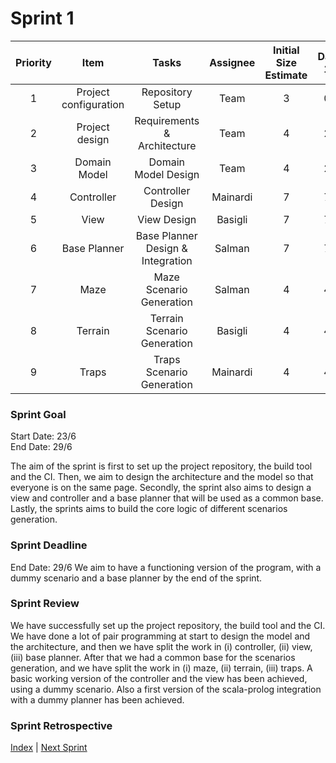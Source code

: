 # Sprint 1

| Priority |         Item          |                        Tasks                         | Assignee | Initial Size Estimate | Day 1 | Day 2 | Day 3 | Day 4 | Day 5 | Day 6 | Day 7 |
|:--------:|:---------------------:|:----------------------------------------------------:|:--------:|:---------------------:|:-----:|:-----:|:-----:|:-----:|:-----:|:-----:|:-----:|
|    1     | Project configuration |                   Repository Setup                   |   Team   |           3           |   0   |   0   |   0   |   0   |   0   |   0   |   0   |
|    2     |    Project design     |             Requirements & Architecture              |   Team   |           4           |   2   |   0   |   0   |   0   |   0   |   0   |   0   |
|    3     |     Domain Model      |                 Domain Model Design                  |   Team   |           4           |   2   |   0   |   0   |   0   |   0   |   0   |   0   |
|    4     |      Controller       |                  Controller Design                   | Mainardi |           7           |   7   |   7   |   4   |   4   |   4   |   0   |   0   |
|    5     |         View          |                     View Design                      | Basigli  |           7           |   7   |   7   |   4   |   4   |   4   |   0   |   0   |
|    6     |     Base Planner      |          Base Planner Design & Integration           |  Salman  |           7           |   7   |   7   |   4   |   4   |   4   |   0   |   0   |
|    7     |         Maze          |               Maze Scenario Generation               |  Salman  |           4           |   4   |   4   |   4   |   2   |   0   |   0   |   0   |
|    8     |        Terrain        |             Terrain Scenario Generation              | Basigli  |           4           |   4   |   4   |   4   |   2   |   0   |   0   |   0   |
|    9     |         Traps         |              Traps Scenario Generation               | Mainardi |           4           |   4   |   4   |   4   |   2   |   0   |   0   |   0   |



### Sprint Goal
Start Date: 23/6
<br/>
End Date: 29/6

The aim of the sprint is first to set up the project repository, the build tool and the CI.
Then, we aim to design the architecture and the model so that everyone is on the same page.
Secondly, the sprint also aims to design a view and controller and a base planner that will be used as a common base.
Lastly, the sprints aims to build the core logic of different scenarios generation.

### Sprint Deadline
End Date: 29/6
We aim to have a functioning version of the program, with a dummy scenario and a base planner by the end of the sprint.

### Sprint Review
We have successfully set up the project repository, the build tool and the CI.
We have done a lot of pair programming at start to design the model and the architecture, and then we have split the work in (i) controller, (ii) view, (iii) base planner.
After that we had a common base for the scenarios generation, and we have split the work in (i) maze, (ii) terrain, (iii) traps.
A basic working version of the controller and the view has been achieved, using a dummy scenario.
Also a first version of the scala-prolog integration with a dummy planner has been achieved.


### Sprint Retrospective

[Index](../index.md) | [Next Sprint](sprint2.md)
